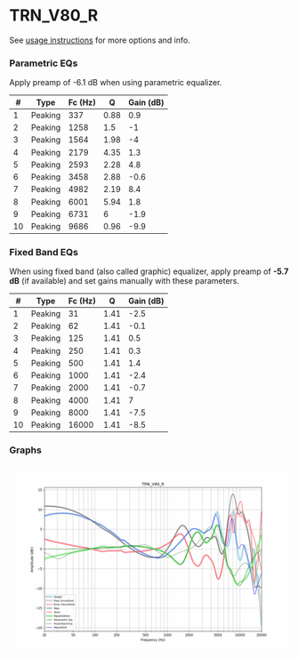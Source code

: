 # TRN_V80_R
See [usage instructions](https://github.com/jaakkopasanen/AutoEq#usage) for more options and info.

### Parametric EQs
Apply preamp of -6.1 dB when using parametric equalizer.

|   # | Type    |   Fc (Hz) |    Q |   Gain (dB) |
|-----|---------|-----------|------|-------------|
|   1 | Peaking |       337 | 0.88 |         0.9 |
|   2 | Peaking |      1258 | 1.5  |        -1   |
|   3 | Peaking |      1564 | 1.98 |        -4   |
|   4 | Peaking |      2179 | 4.35 |         1.3 |
|   5 | Peaking |      2593 | 2.28 |         4.8 |
|   6 | Peaking |      3458 | 2.88 |        -0.6 |
|   7 | Peaking |      4982 | 2.19 |         8.4 |
|   8 | Peaking |      6001 | 5.94 |         1.8 |
|   9 | Peaking |      6731 | 6    |        -1.9 |
|  10 | Peaking |      9686 | 0.96 |        -9.9 |

### Fixed Band EQs
When using fixed band (also called graphic) equalizer, apply preamp of **-5.7 dB** (if available) and set gains manually with these parameters.

|   # | Type    |   Fc (Hz) |    Q |   Gain (dB) |
|-----|---------|-----------|------|-------------|
|   1 | Peaking |        31 | 1.41 |        -2.5 |
|   2 | Peaking |        62 | 1.41 |        -0.1 |
|   3 | Peaking |       125 | 1.41 |         0.5 |
|   4 | Peaking |       250 | 1.41 |         0.3 |
|   5 | Peaking |       500 | 1.41 |         1.4 |
|   6 | Peaking |      1000 | 1.41 |        -2.4 |
|   7 | Peaking |      2000 | 1.41 |        -0.7 |
|   8 | Peaking |      4000 | 1.41 |         7   |
|   9 | Peaking |      8000 | 1.41 |        -7.5 |
|  10 | Peaking |     16000 | 1.41 |        -8.5 |

### Graphs
![](./TRN_V80_R.png)
